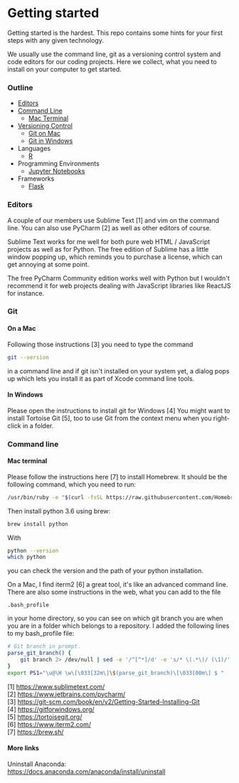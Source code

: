 

# Getting started

Getting started is the hardest. This repo contains some hints for your first
steps with any given technology.

We usually use the command line, git as a versioning control system and code editors for our coding projects.
Here we collect, what you need to install on your computer to get started.

### Outline

- [Editors](#editors)
- [Command Line](#command-line)
  - [Mac Terminal](#mac-terminal)
- [Versioning Control](#git)
  - [Git on Mac](#on-a-mac)
  - [Git in Windows](#in-windows)
- Languages
  - [R](R/)
- Programming Environments
  - [Jupyter Notebooks](JupyterNotebooks/)
- Frameworks
  - [Flask](Flask.md)

### Editors
A couple of our members use Sublime Text [1] and vim on the command line. You can also use PyCharm [2] as well as other editors of course.

Sublime Text works
for me well for both pure web HTML / JavaScript projects as well as for Python. The free edition of Sublime has a little window
 popping up, which reminds you to purchase a license, which can get annoying at some point.
 
The free PyCharm Community edition works
 well with Python but I wouldn't recommend it for web projects dealing with JavaScript libraries like ReactJS for instance.

### Git

#### On a Mac

Following those instructions [3] you need to type the command

```bash
git --version
``` 
in a command line and if git isn't installed on your system yet, a dialog pops up which lets you install it as part of Xcode
command line tools.

#### In Windows

Please open the instructions to install git for Windows [4] You might want to install Tortoise Git [5], too to use Git from the
context menu when you right-click in a folder.

### Command line

#### Mac terminal

Please follow the instructions here [7] to install Homebrew. It should be the following command, which you need to run:

```bash
/usr/bin/ruby -e "$(curl -fsSL https://raw.githubusercontent.com/Homebrew/install/master/install)"
```

Then install python 3.6 using brew:

```bash
brew install python
```

With

```bash
python --version
which python
```

you can check the version and the path of your python installation.

On a Mac, I find iterm2 [6] a great tool, it's like an advanced command line. There are also some instructions in the web, what
you can add to the file

`.bash_profile`

in your home directory, so you can see on which git branch you are when you are in a folder which belongs to a repository. I added the following lines to
my bash_profile file:

```bash
# Git branch in prompt.
parse_git_branch() {
    git branch 2> /dev/null | sed -e '/^[^*]/d' -e 's/* \(.*\)/ (\1)/'
}
export PS1="\u@\H \w\[\033[32m\]\$(parse_git_branch)\[\033[00m\] $ "
```

[1] https://www.sublimetext.com/  
[2] https://www.jetbrains.com/pycharm/  
[3] https://git-scm.com/book/en/v2/Getting-Started-Installing-Git  
[4] https://gitforwindows.org/  
[5] https://tortoisegit.org/  
[6] https://www.iterm2.com/  
[7] https://brew.sh/

#### More links

Uninstall Anaconda:  
https://docs.anaconda.com/anaconda/install/uninstall
